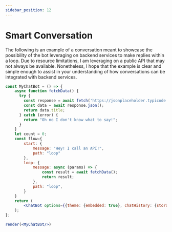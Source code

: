 ```yaml
---
sidebar_position: 12
---
```


# Smart Conversation

The following is an example of a conversation meant to showcase the possibility of the bot leveraging on backend services to make replies within a loop. Due to resource limitations, I am leveraging on a public API that may not always be available. Nonetheless, I hope that the example is clear and simple enough to assist in your understanding of how conversations can be integrated with backend services.

```jsx live noInline title=MyChatBot.js
const MyChatBot = () => {
    async function fetchData() {
      try {
        const response = await fetch('https://jsonplaceholder.typicode.com/todos/1')
		const data = await response.json();
		return data.title;
      } catch (error) {
        return "Oh no I don't know what to say!";
      }
    }
    let count = 0;
    const flow={
        start: {
            message: "Hey! I call an API!",
            path: "loop"
        },
        loop: {
            message: async (params) => {
                const result = await fetchData();
                return result;
            },
            path: "loop",
        }
    }
    return (
        <ChatBot options={{theme: {embedded: true}, chatHistory: {storageKey: "example_smart_conversation"}}} flow={flow}/>
    );
};

render(<MyChatBot/>)
```